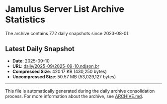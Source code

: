 # Jamulus Server List Archive Statistics

The archive contains 772 daily snapshots since 2023-08-01.

## Latest Daily Snapshot

- **Date**: 2025-09-10
- **URL**: [daily/2025-09/2025-09-10.ndjson.br](https://jamulus-archive.ap-south-1.linodeobjects.com/main/daily/2025-09/2025-09-10.ndjson.br)
- **Compressed Size**: 420.17 KB (430,250 bytes)
- **Uncompressed Size**: 50.57 MB (53,029,127 bytes)

---

This file is automatically generated during the daily archive consolidation process.
For more information about the archive, see [ARCHIVE.md](ARCHIVE.md).
